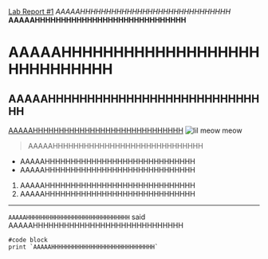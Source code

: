 [Lab Report #1](https://murouw.github.io/cse15l-lab-reports/lab-report-1)
*AAAAAHHHHHHHHHHHHHHHHHHHHHHHHHHHHH*
**AAAAAHHHHHHHHHHHHHHHHHHHHHHHHHHHHH**
# AAAAAHHHHHHHHHHHHHHHHHHHHHHHHHHHHH
## AAAAAHHHHHHHHHHHHHHHHHHHHHHHHHHHHH
[AAAAAHHHHHHHHHHHHHHHHHHHHHHHHHHHHH](https://www.youtube.com/watch?v=rX0W3RVcZb4)
![lil meow meow](https://a.pinatafarm.com/312x296/ae7f8ccd22/sad-thumbs-up-cat.jpg/m/522x0)
> AAAAAHHHHHHHHHHHHHHHHHHHHHHHHHHHHH
* AAAAAHHHHHHHHHHHHHHHHHHHHHHHHHHHHH
* AAAAAHHHHHHHHHHHHHHHHHHHHHHHHHHHHH
1. AAAAAHHHHHHHHHHHHHHHHHHHHHHHHHHHHH
2. AAAAAHHHHHHHHHHHHHHHHHHHHHHHHHHHHH
---
`AAAAAHHHHHHHHHHHHHHHHHHHHHHHHHHHHH` said AAAAAHHHHHHHHHHHHHHHHHHHHHHHHHHHHH
```
#code block
print `AAAAAHHHHHHHHHHHHHHHHHHHHHHHHHHHHH`
```
